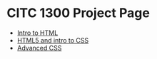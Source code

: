 # CITC 1300 Project Page

<ul>
    <li>
        <a href="intro_to_html/index.html" target="_blank">Intro to HTML</a>
    </li>
    <li>
        <a href="HTML5_and_CSS/index.html" target="_blank">HTML5 and intro to CSS</a>
    </li>
    <li>
        <a href="Advanced_CSS/index.html" target="_blank">Advanced CSS</a>
    </li>
</ul>